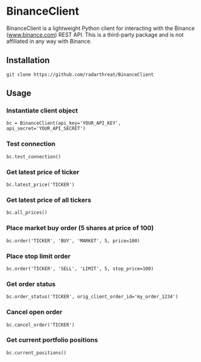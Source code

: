# BinanceClient

BinanceClient is a lightweight Python client for interacting with the Binance (www.binance.com) REST API. This is a third-party package and is not affiliated in any way with Binance.

## Installation
```
git clone https://github.com/radarthreat/BinanceClient
```

## Usage
### Instantiate client object
```
bc = BinanceClient(api_key='YOUR_API_KEY', api_secret='YOUR_API_SECRET')
```

### Test connection
```
bc.test_connection()
```

### Get latest price of ticker
```
bc.latest_price('TICKER')
```

### Get latest price of all tickers
```
bc.all_prices()
```

### Place market buy order (5 shares at price of 100)
```
bc.order('TICKER', 'BUY', 'MARKET', 5, price=100)
```

### Place stop limit order
```
bc.order('TICKER', 'SELL', 'LIMIT', 5, stop_price=100)
```

### Get order status
```
bc.order_status('TICKER', orig_client_order_id='my_order_1234')
```

### Cancel open order
```
bc.cancel_order('TICKER')
```

### Get current portfolio positions
```
bc.current_positions()
```
